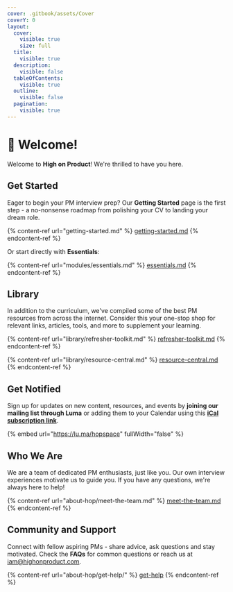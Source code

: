 ```yaml
---
cover: .gitbook/assets/Cover
coverY: 0
layout:
  cover:
    visible: true
    size: full
  title:
    visible: true
  description:
    visible: false
  tableOfContents:
    visible: true
  outline:
    visible: false
  pagination:
    visible: true
---
```


# 👋 Welcome!

Welcome to **High on Product**! We're thrilled to have you here.

## Get Started

Eager to begin your PM interview prep? Our **Getting Started** page is the first step - a no-nonsense roadmap from polishing your CV to landing your dream role.

{% content-ref url="getting-started.md" %}
[getting-started.md](getting-started.md)
{% endcontent-ref %}

Or start directly with **Essentials**:

{% content-ref url="modules/essentials.md" %}
[essentials.md](modules/essentials.md)
{% endcontent-ref %}

## Library

In addition to the curriculum, we've compiled some of the best PM resources from across the internet. Consider this your one-stop shop for relevant links, articles, tools, and more to supplement your learning.

{% content-ref url="library/refresher-toolkit.md" %}
[refresher-toolkit.md](library/refresher-toolkit.md)
{% endcontent-ref %}

{% content-ref url="library/resource-central.md" %}
[resource-central.md](library/resource-central.md)
{% endcontent-ref %}

## Get Notified

Sign up for updates on new content, resources, and events by **joining our mailing list through Luma** or adding them to your Calendar using this [**iCal subscription link**](https://api.lu.ma/ics/get?entity=calendar\&id=cal-MB5HS3Q5xUTQfT4).

{% embed url="https://lu.ma/hopspace" fullWidth="false" %}

## Who We Are

We are a team of dedicated PM enthusiasts, just like you. Our own interview experiences motivate us to guide you. If you have any questions, we're always here to help!

{% content-ref url="about-hop/meet-the-team.md" %}
[meet-the-team.md](about-hop/meet-the-team.md)
{% endcontent-ref %}

## Community and Support

Connect with fellow aspiring PMs - share advice, ask questions and stay motivated. Check the **FAQs** for common questions or reach us at [iam@highonproduct.com](mailto:iam@highonproduct.com).

{% content-ref url="about-hop/get-help/" %}
[get-help](about-hop/get-help/)
{% endcontent-ref %}
